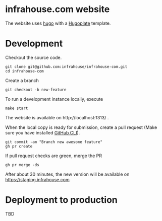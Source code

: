 # infrahouse.com website

The website uses [hugo](https://gohugo.io/) with a [Hugoplate](https://github.com/zeon-studio/hugoplate) template.

# Development

Checkout the source code.

```shell
git clone git@github.com:infrahouse/infrahouse-com.git
cd infrahouse-com
```

Create a branch
```shell
git checkout -b new-feature
```

To run a development instance locally, execute

```shell
make start
```
The website is available on http://localhost:1313/ .

When the local copy is ready for submission, create a pull request (Make sure you have installed [GitHub CLI](https://cli.github.com/)).

```shell
git commit -am "Branch new awesome feature"
gh pr create
```
If pull request checks are green, merge the PR
```shell
gh pr merge -ds
```
After about 30 minutes, the new version will be available on https://staging.infrahouse.com

# Deployment to production

TBD
